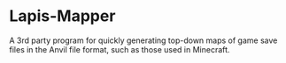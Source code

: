 # Lapis-Mapper
A 3rd party program for quickly generating top-down maps of game save files in the Anvil file format, such as those used in Minecraft.
